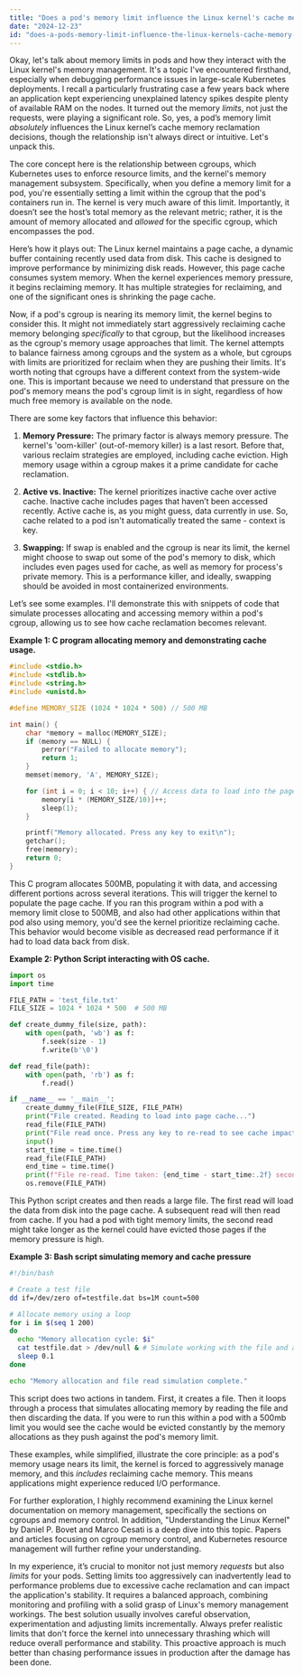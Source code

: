 ```yaml
---
title: "Does a pod's memory limit influence the Linux kernel's cache memory reclamation decisions?"
date: "2024-12-23"
id: "does-a-pods-memory-limit-influence-the-linux-kernels-cache-memory-reclamation-decisions"
---
```


Okay, let's talk about memory limits in pods and how they interact with the Linux kernel's memory management. It's a topic I've encountered firsthand, especially when debugging performance issues in large-scale Kubernetes deployments. I recall a particularly frustrating case a few years back where an application kept experiencing unexplained latency spikes despite plenty of available RAM on the nodes. It turned out the memory *limits*, not just the requests, were playing a significant role. So, yes, a pod’s memory limit *absolutely* influences the Linux kernel’s cache memory reclamation decisions, though the relationship isn't always direct or intuitive. Let's unpack this.

The core concept here is the relationship between cgroups, which Kubernetes uses to enforce resource limits, and the kernel's memory management subsystem. Specifically, when you define a memory limit for a pod, you're essentially setting a limit within the cgroup that the pod's containers run in. The kernel is very much aware of this limit. Importantly, it doesn’t see the host’s total memory as the relevant metric; rather, it is the amount of memory allocated and *allowed* for the specific cgroup, which encompasses the pod.

Here’s how it plays out: The Linux kernel maintains a page cache, a dynamic buffer containing recently used data from disk. This cache is designed to improve performance by minimizing disk reads. However, this page cache consumes system memory. When the kernel experiences memory pressure, it begins reclaiming memory. It has multiple strategies for reclaiming, and one of the significant ones is shrinking the page cache.

Now, if a pod's cgroup is nearing its memory limit, the kernel begins to consider this. It might not immediately start aggressively reclaiming cache memory belonging *specifically* to that cgroup, but the likelihood increases as the cgroup's memory usage approaches that limit. The kernel attempts to balance fairness among cgroups and the system as a whole, but cgroups with limits are prioritized for reclaim when they are pushing their limits. It's worth noting that cgroups have a different context from the system-wide one. This is important because we need to understand that pressure on the pod's memory means the pod's cgroup limit is in sight, regardless of how much free memory is available on the node.

There are some key factors that influence this behavior:

1. **Memory Pressure:** The primary factor is always memory pressure. The kernel's 'oom-killer' (out-of-memory killer) is a last resort. Before that, various reclaim strategies are employed, including cache eviction. High memory usage within a cgroup makes it a prime candidate for cache reclamation.

2. **Active vs. Inactive:** The kernel prioritizes inactive cache over active cache. Inactive cache includes pages that haven’t been accessed recently. Active cache is, as you might guess, data currently in use. So, cache related to a pod isn't automatically treated the same - context is key.

3. **Swapping:** If swap is enabled and the cgroup is near its limit, the kernel might choose to swap out some of the pod's memory to disk, which includes even pages used for cache, as well as memory for process's private memory. This is a performance killer, and ideally, swapping should be avoided in most containerized environments.

Let’s see some examples. I'll demonstrate this with snippets of code that simulate processes allocating and accessing memory within a pod's cgroup, allowing us to see how cache reclamation becomes relevant.

**Example 1: C program allocating memory and demonstrating cache usage.**

```c
#include <stdio.h>
#include <stdlib.h>
#include <string.h>
#include <unistd.h>

#define MEMORY_SIZE (1024 * 1024 * 500) // 500 MB

int main() {
    char *memory = malloc(MEMORY_SIZE);
    if (memory == NULL) {
        perror("Failed to allocate memory");
        return 1;
    }
    memset(memory, 'A', MEMORY_SIZE);

    for (int i = 0; i < 10; i++) { // Access data to load into the page cache
        memory[i * (MEMORY_SIZE/10)]++;
        sleep(1);
    }

    printf("Memory allocated. Press any key to exit\n");
    getchar();
    free(memory);
    return 0;
}
```

This C program allocates 500MB, populating it with data, and accessing different portions across several iterations. This will trigger the kernel to populate the page cache. If you ran this program within a pod with a memory limit close to 500MB, and also had other applications within that pod also using memory, you'd see the kernel prioritize reclaiming cache. This behavior would become visible as decreased read performance if it had to load data back from disk.

**Example 2: Python Script interacting with OS cache.**

```python
import os
import time

FILE_PATH = 'test_file.txt'
FILE_SIZE = 1024 * 1024 * 500  # 500 MB

def create_dummy_file(size, path):
    with open(path, 'wb') as f:
        f.seek(size - 1)
        f.write(b'\0')

def read_file(path):
    with open(path, 'rb') as f:
        f.read()

if __name__ == '__main__':
    create_dummy_file(FILE_SIZE, FILE_PATH)
    print("File created. Reading to load into page cache...")
    read_file(FILE_PATH)
    print("File read once. Press any key to re-read to see cache impact")
    input()
    start_time = time.time()
    read_file(FILE_PATH)
    end_time = time.time()
    print(f"File re-read. Time taken: {end_time - start_time:.2f} seconds.")
    os.remove(FILE_PATH)
```

This Python script creates and then reads a large file. The first read will load the data from disk into the page cache. A subsequent read will then read from cache. If you had a pod with tight memory limits, the second read might take longer as the kernel could have evicted those pages if the memory pressure is high.

**Example 3: Bash script simulating memory and cache pressure**

```bash
#!/bin/bash

# Create a test file
dd if=/dev/zero of=testfile.dat bs=1M count=500

# Allocate memory using a loop
for i in $(seq 1 200)
do
  echo "Memory allocation cycle: $i"
  cat testfile.dat > /dev/null & # Simulate working with the file and allocating memory
  sleep 0.1
done

echo "Memory allocation and file read simulation complete."
```

This script does two actions in tandem. First, it creates a file. Then it loops through a process that simulates allocating memory by reading the file and then discarding the data. If you were to run this within a pod with a 500mb limit you would see the cache would be evicted constantly by the memory allocations as they push against the pod's memory limit.

These examples, while simplified, illustrate the core principle: as a pod's memory usage nears its limit, the kernel is forced to aggressively manage memory, and this *includes* reclaiming cache memory. This means applications might experience reduced I/O performance.

For further exploration, I highly recommend examining the Linux kernel documentation on memory management, specifically the sections on cgroups and memory control. In addition, "Understanding the Linux Kernel" by Daniel P. Bovet and Marco Cesati is a deep dive into this topic. Papers and articles focusing on cgroup memory control, and Kubernetes resource management will further refine your understanding.

In my experience, it’s crucial to monitor not just memory *requests* but also *limits* for your pods. Setting limits too aggressively can inadvertently lead to performance problems due to excessive cache reclamation and can impact the application's stability. It requires a balanced approach, combining monitoring and profiling with a solid grasp of Linux's memory management workings. The best solution usually involves careful observation, experimentation and adjusting limits incrementally. Always prefer realistic limits that don't force the kernel into unnecessary thrashing which will reduce overall performance and stability. This proactive approach is much better than chasing performance issues in production after the damage has been done.
